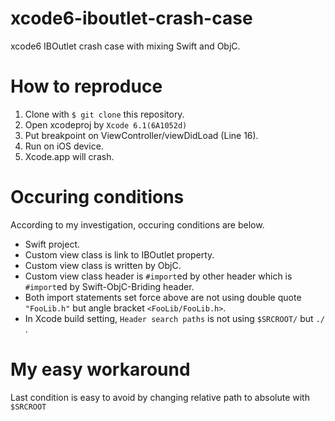 xcode6-iboutlet-crash-case
==========================

xcode6 IBOutlet crash case with mixing Swift and ObjC.

# How to reproduce

1. Clone with `$ git clone` this repository.
2. Open xcodeproj by `Xcode 6.1(6A1052d)`
3. Put breakpoint on ViewController/viewDidLoad (Line 16).
4. Run on iOS device.
5. Xcode.app will crash.

# Occuring conditions

According to my investigation, occuring conditions are below.

- Swift project.
- Custom view class is link to IBOutlet property.
- Custom view class is written by ObjC.
- Custom view class header is `#import`ed by other header which is `#import`ed by Swift-ObjC-Briding header.
- Both import statements set force above are not using double quote `"FooLib.h"` but angle bracket `<FooLib/FooLib.h>`.
- In Xcode build setting, `Header search paths` is not using `$SRCROOT/` but `./` .

# My easy workaround

Last condition is easy to avoid by changing relative path to absolute with `$SRCROOT`

